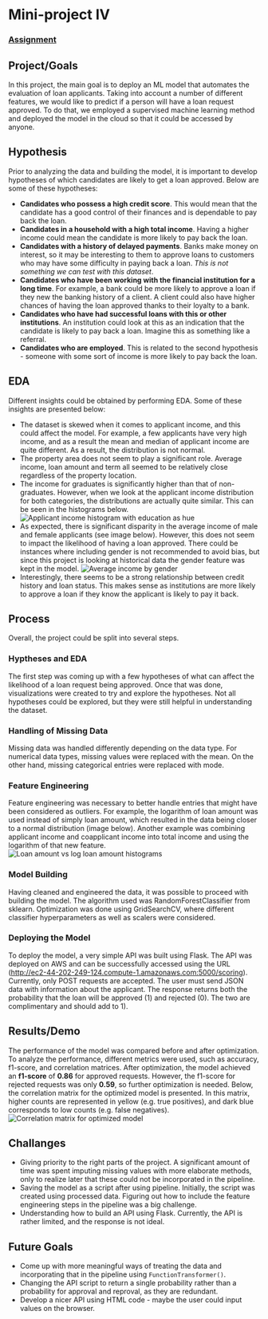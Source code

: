 # Mini-project IV

### [Assignment](assignment.md)

## Project/Goals
In this project, the main goal is to deploy an ML model that automates the evaluation of loan applicants. Taking into account a number of different features, we would like to predict if a person will have a loan request approved. To do that, we employed a supervised machine learning method and deployed the model in the cloud so that it could be accessed by anyone. 

## Hypothesis
Prior to analyzing the data and building the model, it is important to develop hypotheses of which candidates are likely to get a loan approved. Below are some of these hypotheses: 

* **Candidates who possess a high credit score**. This would mean that the candidate has a good control of their finances and is dependable to pay back the loan. 
* **Candidates in a household with a high total income**. Having a higher income could mean the candidate is more likely to pay back the loan.
* **Candidates with a history of delayed payments**. Banks make money on interest, so it may be interesting to them to approve loans to customers who may have some difficulty in paying back a loan. _This is not something we can test with this dataset_.
* **Candidates who have been working with the financial institution for a long time**. For example, a bank could be more likely to approve a loan if they new the banking history of a client. A client could also have higher chances of having the loan approved thanks to their loyalty to a bank. 
* **Candidates who have had successful loans with this or other institutions**. An institution could look at this as an indication that the candidate is likely to pay back a loan. Imagine this as something like a referral.  
* **Candidates who are employed**. This is related to the second hypothesis - someone with some sort of income is more likely to pay back the loan. 

## EDA 
Different insights could be obtained by performing EDA. Some of these insights are presented below:
- The dataset is skewed when it comes to applicant income, and this could affect the model. For example, a few applicants have very high income, and as a result the mean and median of applicant income are quite different.  As a result, the distribution is not normal. 
- The property area does not seem to play a significant role. Average income, loan amount and term all seemed to be relatively close regardless of the property location.
- The income for graduates is significantly higher than that of non-graduates. However, when we look at the applicant income distribution for both categories, the distributions are actually quite similar. This can be seen in the histograms below.
![Applicant income histogram with education as hue](images/edu_inc_hist.png)
- As expected, there is significant disparity in the average income of male and female applicants (see image below). However, this does not seem to impact the likelihood of having a loan approved. There could be instances where including gender is not recommended to avoid bias, but since this project is looking at historical data the gender feature was kept in the model. 
![Average income by gender](images/gender_inc_bar.png)
- Interestingly, there seems to be a strong relationship between credit history and loan status. This makes sense as institutions are more likely to approve a loan if they know the applicant is likely to pay it back.


## Process
Overall, the project could be split into several steps. 

### Hyptheses and EDA
The first step was coming up with a few hypotheses of what can affect the likelihood of a loan request being approved. Once that was done, visualizations were created to try and explore the hypotheses. Not all hypotheses could be explored, but they were still helpful in understanding the dataset. 

### Handling of Missing Data
Missing data was handled differently depending on the data type. For numerical data types, missing values were replaced with the mean. On the other hand, missing categorical entries were replaced with mode. 

### Feature Engineering
Feature engineering was necessary to better handle entries that might have been considered as outliers. For example, the logarithm of loan amount was used instead of simply loan amount, which resulted in the data being closer to a normal distribution (image below). Another example was combining applicant income and coapplicant income into total income and using the logarithm of that new feature. 
![Loan amount vs log loan amount histograms](images/loan_amount_comp.png)

### Model Building
Having cleaned and engineered the data, it was possible to proceed with building the model. The algorithm used was RandomForestClassifier from sklearn. Optimization was done using GridSearchCV, where different classifier hyperparameters as well as scalers were considered. 

### Deploying the Model
To deploy the model, a very simple API was built using Flask. The API was deployed on AWS and can be successfully accessed using the URL
(http://ec2-44-202-249-124.compute-1.amazonaws.com:5000/scoring). Currently, only POST requests are accepted. The user must send JSON data with information about the applicant. The response returns both the probability that the loan will be approved (1) and rejected (0). The two are complimentary and should add to 1).

## Results/Demo
The performance of the model was compared before and after optimization. To analyze the performance, different metrics were used, such as accuracy, f1-score, and correlation matrices. After optimization, the model achieved an **f1-score** of **0.86** for approved requests. However, the f1-score for rejected requests was only **0.59**, so further optimization is needed. Below, the correlation matrix for the optimized model is presented. In this matrix, higher counts are represented in yellow (e.g. true positives), and dark blue corresponds to low counts (e.g. false negatives). 
![Correlation matrix for optimized model](images/corr_matrix.png)

## Challanges 
- Giving priority to the right parts of the project. A significant amount of time was spent imputing missing values with more elaborate methods, only to realize later that these could not be incorporated in the pipeline.
- Saving the model as a script after using pipeline. Initially, the script was created using processed data. Figuring out how to include the feature engineering steps in the pipeline was a big challenge.
- Understanding how to build an API using Flask. Currently, the API is rather limited, and the response is not ideal. 

## Future Goals
- Come up with more meaningful ways of treating the data and incorporating that in the pipeline using `FunctionTransformer()`.
- Changing the API script to return a single probability rather than a probability for approval and reproval, as they are redundant. 
- Develop a nicer API using HTML code - maybe the user could input values on the browser.
